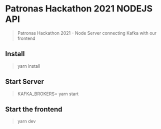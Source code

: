 # Patronas Hackathon 2021 NODEJS API

> Patronas Hackathon 2021 - Node Server connecting Kafka with our frontend

## Install

> yarn install

## Start Server

> KAFKA_BROKERS=<brokerUrl> yarn start

## Start the frontend

> yarn dev
